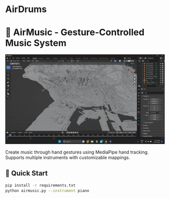 # AirDrums

# 🎵 AirMusic - Gesture-Controlled Music System

![Banner](https://raw.githubusercontent.com/kshitijdalvi4/Flask_CityMaps/main/3D.jpg)

Create music through hand gestures using MediaPipe hand tracking. Supports multiple instruments with customizable mappings.

## 🚀 Quick Start
```bash
pip install -r requirements.txt
python airmusic.py --instrument piano
